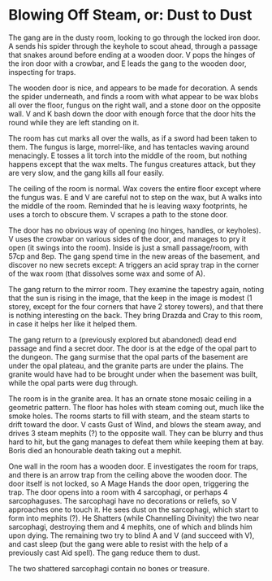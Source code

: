 # Blowing Off Steam, or: Dust to Dust

The gang are in the dusty room, looking to go through the locked iron door.
A sends his spider through the keyhole to scout ahead, 
through a passage that snakes around before ending at a wooden door.
V pops the hinges of the iron door with a crowbar, 
and E leads the gang to the wooden door, inspecting for traps.

The wooden door is nice, and appears to be made for decoration.
A sends the spider underneath, and finds a room with what appear to be wax blobs all over the floor,
fungus on the right wall,
and a stone door on the opposite wall.
V and K bash down the door with enough force
that the door hits the round while they are left standing on it.

The room has cut marks all over the walls, as if a sword had been taken to them.
The fungus is large, morrel-like, and has tentacles waving around menacingly.
E tosses a lit torch into the middle of the room, but nothing happens except that the wax melts.
The fungus creatures attack, but they are very slow, and the gang kills all four easily.

The ceiling of the room is normal.
Wax covers the entire floor except where the fungus was.
E and V are careful not to step on the wax, but A walks into the middle of the room.
Reminded that he is leaving waxy footprints,
he uses a torch to obscure them.
V scrapes a path to the stone door.

The door has no obvious way of opening (no hinges, handles, or keyholes).
V uses the crowbar on various sides of the door, and manages to pry it open
(it swings into the room).
Inside is just a small passage/room, with 57cp and 8ep.
The gang spend time in the new areas of the basement, and discover no new secrets except:
A triggers an acid spray trap in the corner of the wax room (that dissolves some wax and some of A).

The gang return to the mirror room.
They examine the tapestry again,
noting that the sun is rising in the image,
that the keep in the image is modest (1 storey, except for the four corners that have 2 storey towers),
and that there is nothing interesting on the back.
They bring Drazda and Cray to this room, in case it helps her like it helped them.

The gang return to a (previously explored but abandoned) dead end passage and find a secret door.
The door is at the edge of the opal part to the dungeon.
The gang surmise that the opal parts of the basement are under the opal plateau, and the granite parts are under the plains.
The granite would have had to be brought under when the basement was built, while the opal parts were dug through.

The room is in the granite area.
It has an ornate stone mosaic ceiling in a geometric pattern.
The floor has holes with steam coming out, much like the smoke holes.
The rooms starts to fill with steam, and the steam starts to drift toward the door.
V casts Gust of Wind, and blows the steam away, and drives 3 steam mephits (?) to the opposite wall.
They can be blurry and thus hard to hit,
but the gang manages to defeat them while keeping them at bay.
Boris died an honourable death taking out a mephit.

One wall in the room has a wooden door.
E investigates the room for traps, and there is an arrow trap from the ceiling above the wooden door.
The door itself is not locked, so A Mage Hands the door open, triggering the trap.
The door opens into a room with 4 sarcophagi, or perhaps 4 sarcophaguses.
The sarcophagi have no decorations or reliefs, so V approaches one to touch it.
He sees dust on the sarcophagi,
which start to form into mephits (?).
He Shatters (while Channelling Divinity) the two near sarcophagi,
destroying them and 4 mephits,
one of which and blinds him upon dying.
The remaining two try to blind A and V (and succeed with V),
and cast sleep (but the gang were able to resist with the help of a previously cast Aid spell).
The gang reduce them to dust.

The two shattered sarcophagi contain no bones or treasure.

